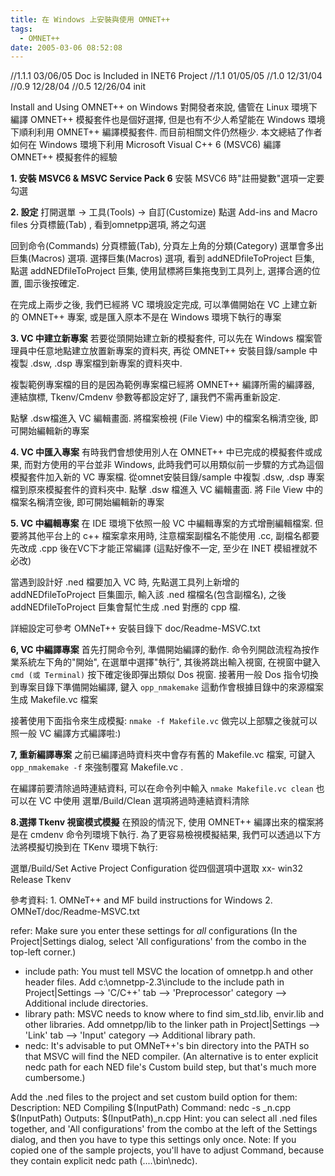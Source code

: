 ```yaml
---
title: 在 Windows 上安裝與使用 OMNET++
tags:
  - OMNET++
date: 2005-03-06 08:52:08
---
```


//1.1.1 03/06/05 Doc is Included in INET6 Project
//1.1 01/05/05
//1.0 12/31/04
//0.9 12/28/04
//0.5 12/26/04 init

Install and Using OMNET++ on Windows
對開發者來說, 儘管在 Linux 環境下編譯 OMNET++ 模擬套件也是個好選擇,
但是也有不少人希望能在 Windows 環境下順利利用 OMNET++ 編譯模擬套件.
而目前相關文件仍然極少.
本文總結了作者如何在 Windows 環境下利用 Microsoft Visual C++ 6 (MSVC6) 編譯 OMNET++ 模擬套件的經驗

**1\. 安裝 MSVC6 & MSVC Service Pack 6**
安裝 MSVC6 時"註冊變數"選項一定要勾選

**2\. 設定**
打開選單 -> 工具(Tools) -> 自訂(Customize)
點選 Add-ins and Macro files 分頁標籤(Tab) ,
看到omnetpp選項, 將之勾選

回到命令(Commands) 分頁標籤(Tab),
分頁左上角的分類(Category) 選單會多出巨集(Macros) 選項.
選擇巨集(Macros) 選項, 看到 addNEDfileToProject 巨集,
點選 addNEDfileToProject 巨集,
使用鼠標將巨集拖曳到工具列上,
選擇合適的位置, 圖示後按確定.

在完成上兩步之後, 我們已經將 VC 環境設定完成,
可以準備開始在 VC 上建立新的 OMNET++ 專案,
或是匯入原本不是在 Windows 環境下執行的專案

**3\. VC 中建立新專案**
若要從頭開始建立新的模擬套件,
可以先在 Windows 檔案管理員中任意地點建立放置新專案的資料夾,
再從 OMNET++ 安裝目錄/sample 中複製 .dsw, .dsp 專案檔到新專案的資料夾中.

複製範例專案檔的目的是因為範例專案檔已經將 OMNET++ 編譯所需的編譯器,
連結旗標, Tkenv/Cmdenv 參數等都設定好了, 讓我們不需再重新設定.

點擊 .dsw檔進入 VC 編輯畫面.
將檔案檢視 (File View) 中的檔案名稱清空後, 即可開始編輯新的專案

**4\. VC 中匯入專案**
有時我們會想使用別人在 OMNET++ 中已完成的模擬套件或成果,
而對方使用的平台並非 Windows,
此時我們可以用類似前一步驟的方式為這個模擬套件加入新的 VC 專案檔.
從omnet安裝目錄/sample 中複製 .dsw, .dsp 專案檔到原來模擬套件的資料夾中.
點擊 .dsw 檔進入 VC 編輯畫面.
將 File View 中的檔案名稱清空後, 即可開始編輯新的專案

**5\. VC 中編輯專案**
在 IDE 環境下依照一般 VC 中編輯專案的方式增刪編輯檔案.
但要將其他平台上的 c++ 檔案拿來用時, 注意檔案副檔名不能使用 .cc,
副檔名都要先改成 .cpp 後在VC下才能正常編譯
 (這點好像不一定, 至少在 INET 模組裡就不必改)

當遇到設計好 .ned 檔要加入 VC 時,
先點選工具列上新增的 addNEDfileToProject 巨集圖示,
輸入該 .ned 檔檔名(包含副檔名),
之後  addNEDfileToProject 巨集會幫忙生成 .ned 對應的 cpp 檔.

詳細設定可參考 OMNeT++ 安裝目錄下 doc/Readme-MSVC.txt

**6, VC 中編譯專案**
首先打開命令列, 準備開始編譯的動作.
命令列開啟流程為按作業系統左下角的"開始", 在選單中選擇"執行",
其後將跳出輸入視窗, 在視窗中鍵入 `cmd (或 Terminal)`  按下確定後即彈出類似 Dos 視窗.
接著用一般 Dos 指令切換到專案目錄下準備開始編譯, 鍵入
`opp_nmakemake`  這動作會根據目錄中的來源檔案生成 Makefile.vc 檔案

接著使用下面指令來生成模擬:
`nmake -f Makefile.vc`  做完以上部驟之後就可以照一般 VC 編譯方式編譯啦:)

**7, 重新編譯專案**
之前已編譯過時資料夾中會存有舊的 Makefile.vc 檔案, 可鍵入 `opp_nmakemake -f`  來強制覆寫 Makefile.vc .

在編譯前要清除過時連結資料, 可以在命令列中輸入
`nmake Makefile.vc clean`  也可以在 VC 中使用 選單/Build/Clean 選項將過時連結資料清除

**8.選擇 Tkenv 視窗模式模擬**
在預設的情況下, 使用 OMNET++ 編譯出來的檔案將是在 cmdenv 命令列環境下執行.
為了更容易檢視模擬結果,
我們可以透過以下方法將模擬切換到在 TKenv 環境下執行:

選單/Build/Set Active Project Configuration
從四個選項中選取 xx- win32 Release Tkenv

參考資料:
1\. OMNeT++ and MF build instructions for Windows
2\. OMNeT/doc/Readme-MSVC.txt

refer: Make sure you enter these
  settings for *all* configurations (In the Project|Settings dialog,
  select 'All configurations' from the combo in the top-left corner.)
  - include path: You must tell MSVC the location of omnetpp.h and other
    header files.  Add c:\omnetpp-2.3\include to the include path in
    Project|Settings --> 'C/C++' tab --> 'Preprocessor' category -->
    Additional include directories.
  - library path: MSVC needs to know where to find sim_std.lib, envir.lib
    and other libraries. Add omnetpp/lib to the linker path in
    Project|Settings --> 'Link' tab --> 'Input' category -->
    Additional library path.
  - nedc: It's advisable to put OMNeT++'s bin directory into the PATH
    so that MSVC will find the NED compiler. (An alternative is to enter
    explicit nedc path for each NED file's Custom build step, but that's
    much more cumbersome.)

Add the .ned files to the project and set custom build option for them:
     Description:  NED Compiling $(InputPath)
     Command:      nedc -s _n.cpp $(InputPath)
     Outputs:      $(InputPath)_n.cpp
  Hint: you can select all .ned files together, and 'All configurations'
  from the combo at the left of the Settings dialog, and then you have to
  type this settings only once.
  Note: If you copied one of the sample projects, you'll have to adjust
  Command, because they contain explicit nedc path (..\..\bin\nedc).

